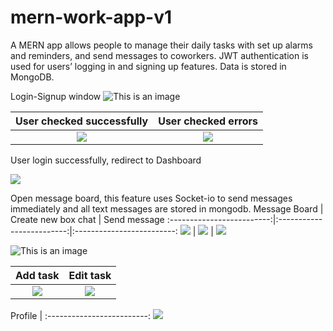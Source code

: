 # mern-work-app-v1
A MERN app allows people to manage their daily tasks with set up alarms and reminders, and send messages to coworkers. JWT authentication is used for users’ logging in and signing up features. Data is stored in MongoDB.

Login-Signup window
![This is an image](https://scontent.fosu1-1.fna.fbcdn.net/v/t1.15752-9/310702219_660877868668577_5792662330779105371_n.png?_nc_cat=108&ccb=1-7&_nc_sid=ae9488&_nc_ohc=LM-cr2LvbZgAX_aDn9F&_nc_ht=scontent.fosu1-1.fna&oh=03_AVJndHtCRImh5RMuhsSSpB2t2jIz_6k_w5NGS3sQ5_B18Q&oe=63679C9F)

User checked successfully            |  User checked errors
:-------------------------:|:-------------------------:
![](https://scontent.xx.fbcdn.net/v/t1.15752-9/309001554_2629819937152692_5095663044191879828_n.png?stp=dst-png_p403x403&_nc_cat=101&ccb=1-7&_nc_sid=aee45a&_nc_ohc=xs8anVjN-kUAX8GB0Nh&_nc_ad=z-m&_nc_cid=0&_nc_ht=scontent.xx&oh=03_AVJTZPKlpXImNfLu0xM4UrwrXCV0okriEVBZ9gxyBTTBYA&oe=63651B2C)  |  ![](https://scontent.xx.fbcdn.net/v/t1.15752-9/309598827_1053561495311641_1900566816124113954_n.png?stp=dst-png_s403x403&_nc_cat=101&ccb=1-7&_nc_sid=aee45a&_nc_ohc=ce6Zzg4PF-YAX92bpe4&_nc_ad=z-m&_nc_cid=0&_nc_ht=scontent.xx&oh=03_AVLWDQp7iCioh7RmPrvIzDEPzlcH7ixRh8eBgFRIlrwPXg&oe=6364224A)

User login successfully, redirect to Dashboard

![](https://scontent.xx.fbcdn.net/v/t1.15752-9/309009761_680974100059396_7857393654934842049_n.png?stp=dst-png_p403x403&_nc_cat=106&ccb=1-7&_nc_sid=aee45a&_nc_ohc=yViKEpMyt1wAX_jaaS0&_nc_ad=z-m&_nc_cid=0&_nc_ht=scontent.xx&oh=03_AVIeABO2mt-QhIey3M_Kri8jZDAEOBf1QCKIXNrZup9Qag&oe=63646F55)

Open message board, this feature uses Socket-io to send messages immediately and all text messages are stored in mongodb.
Message Board            |  Create new box chat | Send message
:-------------------------:|:-------------------------:|:-------------------------:
![](https://scontent.fosu1-1.fna.fbcdn.net/v/t1.15752-9/310708482_5126862644087056_1704720736534515004_n.jpg?_nc_cat=109&ccb=1-7&_nc_sid=ae9488&_nc_ohc=QenFaMMZsWUAX8FWjeC&_nc_ht=scontent.fosu1-1.fna&oh=03_AVL7fuO8_9PSRyt-UREPgglPV296L2CKyLXwAL8V3zBe6Q&oe=63671849)  |  ![](https://scontent.fosu1-1.fna.fbcdn.net/v/t1.15752-9/310454113_919239665701053_1167368207478862259_n.png?_nc_cat=106&ccb=1-7&_nc_sid=ae9488&_nc_ohc=_Zgo623Xrh4AX_PTTi_&_nc_ht=scontent.fosu1-1.fna&oh=03_AVL3xCcL1oDJWQOlE66-vLLl8h_HZDCHZFXtUDxIGxYOBg&oe=6366574A) | ![](https://scontent.fosu1-1.fna.fbcdn.net/v/t1.15752-9/307539696_348762740775465_4881398622318784368_n.png?_nc_cat=107&ccb=1-7&_nc_sid=ae9488&_nc_ohc=JJAD9HvUr8YAX_UbVcF&_nc_ht=scontent.fosu1-1.fna&oh=03_AVJuQsIx24klTra_dk5ooZuIyG9HzdQ7CW3fa6P30Cq4gQ&oe=6367C0F2)

![This is an image](https://scontent.xx.fbcdn.net/v/t1.15752-9/309368444_474016548109884_1815488976222141462_n.png?stp=dst-png_p403x403&_nc_cat=100&ccb=1-7&_nc_sid=aee45a&_nc_ohc=ntEGkyyHB7IAX_MnO9f&_nc_ad=z-m&_nc_cid=0&_nc_ht=scontent.xx&oh=03_AVLI3a5q0NF_qnttjtk_4Drl8ypeyCF2v4VhuZmIOFREDw&oe=636538E1)

Add task            |  Edit task
:-------------------------:|:-------------------------:
![](https://scontent.xx.fbcdn.net/v/t1.15752-9/308076620_5487049744708689_3689986425725216159_n.png?stp=dst-png_p403x403&_nc_cat=105&ccb=1-7&_nc_sid=aee45a&_nc_ohc=vvCfGBjHJ84AX-CBUrB&_nc_ad=z-m&_nc_cid=0&_nc_ht=scontent.xx&oh=03_AVJHpRfgOsQqYwSAp_HWclnj3t-0_TBxgUhxYp1GpkB-Ow&oe=636592CF) | ![](https://scontent.fosu1-1.fna.fbcdn.net/v/t1.15752-9/309564878_3375112589385519_5748652806549769105_n.png?_nc_cat=102&ccb=1-7&_nc_sid=ae9488&_nc_ohc=wkoWHpuWlyoAX9CaZ2D&_nc_ht=scontent.fosu1-1.fna&oh=03_AVKyKVOM7AwWNLacI3RIyhcPse-mC1nBCjC9nlX8WBq_cA&oe=6366B135)

Profile |
:-------------------------:
![](https://scontent.xx.fbcdn.net/v/t1.15752-9/309468150_861127125264994_2393752005167732209_n.png?stp=dst-png_p403x403&_nc_cat=111&ccb=1-7&_nc_sid=aee45a&_nc_ohc=zjJxfM7NgaEAX8FxbS9&_nc_ad=z-m&_nc_cid=0&_nc_ht=scontent.xx&oh=03_AVKg66o0dUoNw9aeeMvKULmT7z31wr4kl4aNCFoWEwNEww&oe=63672FC1)
